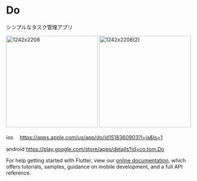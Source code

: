 # Do

シンプルなタスク管理アプリ

<div>
 
<img width="250" alt="1242x2208 " src="https://user-images.githubusercontent.com/62689795/100415438-7c771d80-30bf-11eb-977c-c70fa38a0a2d.png">

 
 
 
<img width="250" alt="1242x2208(2) " src="https://user-images.githubusercontent.com/62689795/100415456-86991c00-30bf-11eb-9821-e45216d1183e.png">
</div>


 ios　         https://apps.apple.com/us/app/do/id1518360903?l=ja&ls=1

 android     https://play.google.com/store/apps/details?id=co.tom.Do
 
 

For help getting started with Flutter, view our
[online documentation](https://flutter.dev/docs), which offers tutorials,
samples, guidance on mobile development, and a full API reference.
